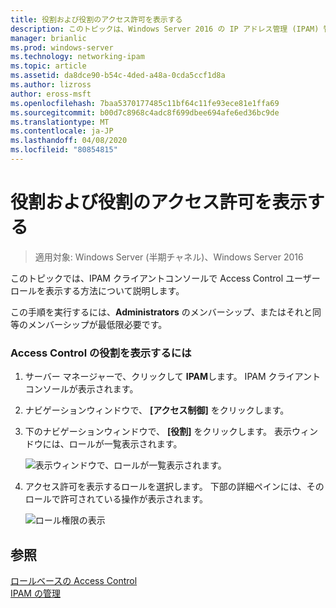 ```yaml
---
title: 役割および役割のアクセス許可を表示する
description: このトピックは、Windows Server 2016 の IP アドレス管理 (IPAM) 管理ガイドに含まれています。
manager: brianlic
ms.prod: windows-server
ms.technology: networking-ipam
ms.topic: article
ms.assetid: da8dce90-b54c-4ded-a48a-0cda5ccf1d8a
ms.author: lizross
author: eross-msft
ms.openlocfilehash: 7baa5370177485c11bf64c11fe93ece81e1ffa69
ms.sourcegitcommit: b00d7c8968c4adc8f699dbee694afe6ed36bc9de
ms.translationtype: MT
ms.contentlocale: ja-JP
ms.lasthandoff: 04/08/2020
ms.locfileid: "80854815"
---
```

# <a name="view-roles-and-role-permissions"></a>役割および役割のアクセス許可を表示する

>適用対象: Windows Server (半期チャネル)、Windows Server 2016

このトピックでは、IPAM クライアントコンソールで Access Control ユーザーロールを表示する方法について説明します。  
  
この手順を実行するには、**Administrators** のメンバーシップ、またはそれと同等のメンバーシップが最低限必要です。  
  
### <a name="to-view-access-control-roles"></a>Access Control の役割を表示するには  
  
1.  サーバー マネージャーで、クリックして  **IPAM**します。 IPAM クライアントコンソールが表示されます。  
  
2.  ナビゲーションウィンドウで、 **[アクセス制御]** をクリックします。  
  
3.  下のナビゲーションウィンドウで、 **[役割]** をクリックします。 表示ウィンドウには、ロールが一覧表示されます。  
  
    ![表示ウィンドウで、ロールが一覧表示されます。](../../media/View-Roles-and-Role-Permissions/ipam_ViewRoles_01.jpg)  
  
4.  アクセス許可を表示するロールを選択します。 下部の詳細ペインには、そのロールで許可されている操作が表示されます。  
  
    ![ロール権限の表示](../../media/View-Roles-and-Role-Permissions/ipam_ViewRoles_02.jpg)  
  
## <a name="see-also"></a>参照  
[ロールベースの Access Control](Role-based-Access-Control.md)  
[IPAM の管理](Manage-IPAM.md)  
  


